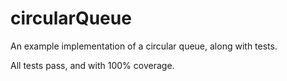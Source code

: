 # circularQueue
An example implementation of a circular queue, along with tests.


All tests pass, and with 100% coverage.
